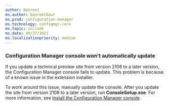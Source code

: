 ```yaml
---
author: Banreet
ms.author: banreetkaur
ms.prod: configuration-manager
ms.technology: configmgr-core
ms.topic: include
ms.date: 09/27/2021
ms.localizationpriority: medium
---
```


### Configuration Manager console won't automatically update

<!--11018755-->

If you update a technical preview site from version 2108 to a later version, the Configuration Manager console fails to update. This problem is because of a known issue in the extension installer.

To work around this issue, manually update the console. After you update the site from version 2108 to a later version, run **ConsoleSetup.exe**. For more information, see [Install the Configuration Manager console](../../../../servers/deploy/install/install-consoles.md).
